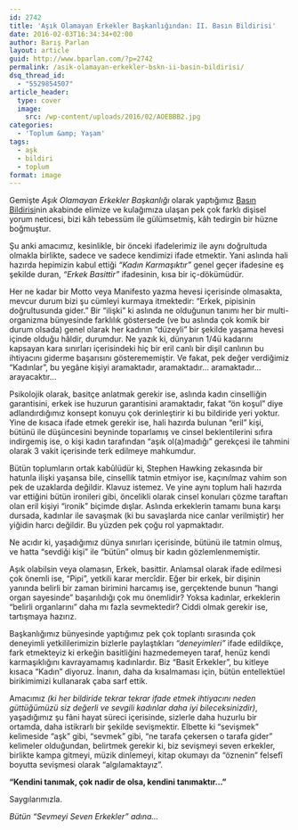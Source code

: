 ```yaml
---
id: 2742
title: 'Aşık Olamayan Erkekler Başkanlığından: II. Basın Bildirisi'
date: 2016-02-03T16:34:34+02:00
author: Barış Parlan
layout: article
guid: http://www.bparlan.com/?p=2742
permalink: /asik-olamayan-erkekler-bskn-ii-basin-bildirisi/
dsq_thread_id:
  - "5529854507"
article_header:
  type: cover
  image:
    src: /wp-content/uploads/2016/02/AOEBBB2.jpg
categories:
  - 'Toplum &amp; Yaşam'
tags:
  - aşk
  - bildiri
  - toplum
format: image
---
```


Gemişte _Aşık Olamayan Erkekler Başkanlığı_ olarak yaptığımız <a href="http://www.bparlan.com/2016/asik-olamayan-erkekler-baskanligindan-basin-bildirisi/" target="_blank">Basın Bildirisi</a>nin akabinde elimize ve kulağımıza ulaşan pek çok farklı dişisel yorum neticesi, bizi kâh tebessüm ile gülümsetmiş, kâh tedirgin bir hüzne boğmuştur.

Şu anki amacımız, kesinlikle, bir önceki ifadelerimiz ile aynı doğrultuda olmakla birlikte, sadece ve sadece kendimizi ifade etmektir. Yani aslında hali hazırda hepimizin kabul ettiği _&#8220;Kadın Karmaşıktır&#8221;_ genel geçer ifadesine eş şekilde duran, _&#8220;Erkek Basittir&#8221;_ ifadesinin, kısa bir iç-dökümüdür.

Her ne kadar bir Motto veya Manifesto yazma hevesi içerisinde olmasakta, mevcur durum bizi şu cümleyi kurmaya itmektedir: &#8220;Erkek, pipisinin doğrultusunda gider.&#8221; Bir &#8220;ilişki&#8221; ki aslında ne olduğunun tanımı her bir multi-organizma bünyesinde farklılık göstersede (ve bu aslında çok komik bir durum olsada) genel olarak her kadının &#8220;düzeyli&#8221; bir şekilde yaşama hevesi içinde olduğu hâldir, durumdur. Ne yazık ki, dünyanın 1/4ü kadarını kapsayan kara sınırları içerisindeki hiç bir eril canlı bir dişil canlının bu ihtiyacını giderme başarısını gösterememiştir. Ve fakat, pek değer verdiğimiz &#8220;Kadınlar&#8221;, bu yegâne kişiyi aramaktadır, aramaktadır&#8230; aramaktadır&#8230; arayacaktır&#8230;

Psikolojik olarak, basitçe anlatmak gerekir ise, aslında kadın cinselliğin garantisini, erkek ise huzurun garantisini aramaktadır, fakat &#8220;ön koşul&#8221; diye adlandırdığımız konsept konuyu çok derinleştirir ki bu bildiride yeri yoktur. Yine de kısaca ifade etmek gerekir ise, hali hazırda bulunan &#8220;eril&#8221; kişi, bütünü ile düşüncesini beyninde toparlamış ve cinsel beklentilerini sıfıra indirgemiş ise, o kişi kadın tarafından &#8220;aşık ol(a)madığı&#8221; gerekçesi ile tahmini olarak 3 vakit içerisinde terk edilmeye mahkumdur.

Bütün toplumların ortak kabûlüdür ki, Stephen Hawking zekasında bir hatunla ilişki yaşansa bile, cinsellik tatmin etmiyor ise, kaçınılmaz vahim son pek de uzaklarda değildir. Klavuz istemez. Ve yine aynı toplum hali hazırda var ettiğini bütün ironileri gibi, öncelikli olarak cinsel konuları çözme taraftarı olan eril kişiyi &#8220;ironik&#8221; biçimde dışlar. Aslında erkeklerin tamamı buna karşı dursada, kadınlar ile savaşmak (ki bu savaşlarda nice canlar verilmiştir) her yiğidin harcı değildir. Bu yüzden pek çoğu rol yapmaktadır.

Ne acıdır ki, yaşadığımız dünya sınırları içerisinde, bütünü ile tatmin olmuş, ve hatta &#8220;sevdiği kişi&#8221; ile &#8220;bütün&#8221; olmuş bir kadın gözlemlenmemiştir.

Aşık olabilsin veya olamasın, Erkek, basittir. Anlamsal olarak ifade edilmesi çok önemli ise, &#8220;Pipi&#8221;, yetkili karar mercîdir. Eğer bir erkek, bir dişinin yanında belirli bir zaman birimini harcamış ise, gerçektende bunun &#8220;hangi organ sayesinde&#8221; başarılıdığı çok mu önemlidir? Yoksa kadınlar, erkeklerin &#8220;belirli organlarını&#8221; daha mı fazla sevmektedir? Ciddi olmak gerekir ise, tartışmaya hazırız.

Başkanlığımız bünyesinde yaptığımız pek çok toplantı sırasında çok deneyimli yetkililerimizin bizlerle paylaştıkları _&#8220;deneyimleri&#8221;_ ifade edildikçe, fark etmekteyiz ki erkeğin basitliğini hazmedemeyen taraf, henüz kendi karmaşıklığını kavrayamamış kadınlardır. Biz &#8220;Basit Erkekler&#8221;, bu kitleye kısaca &#8220;Kadın&#8221; diyoruz. İnanın, daha da kısalmaması için, bütün entellektüel birikimimizi kullanarak çaba sarf ettik.

Amacımız _(ki her bildiride tekrar tekrar ifade etmek ihtiyacını neden güttüğümüzü siz değerli ve sevgili kadınlar daha iyi bileceksinizdir)_, yaşadığımız şu fâni hayat süreci içerisinde, sizlerle daha huzurlu bir ortamda, daha istikrarlı bir şekilde sevişmektir. Elbette ki &#8220;sevişmek&#8221; kelimeside &#8220;aşk&#8221; gibi, &#8220;sevmek&#8221; gibi, &#8220;ne tarafa çekersen o tarafa gider&#8221; kelimeler olduğundan, belirtmek gerekir ki, biz sevişmeyi seven erkekler, birlikte kampa gitmeyi, müzik dinlemeyi, kitap okumayı da &#8220;öznenin&#8221; felsefî boyutta sevişmesi olarak &#8220;algılamaktayız&#8221;.

**&#8220;Kendini tanımak, çok nadir de olsa, kendini tanımaktır&#8230;&#8221;** 

Saygılarımızla.

_Bütün &#8220;Sevmeyi Seven Erkekler&#8221; adına&#8230;_
